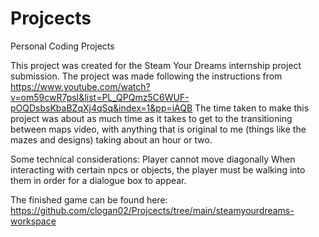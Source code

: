 # Projcects
Personal Coding Projects

This project was created for the Steam Your Dreams internship project submission. 
The project was made following the instructions from https://www.youtube.com/watch?v=om59cwR7psI&list=PL_QPQmz5C6WUF-pOQDsbsKbaBZqXj4qSq&index=1&pp=iAQB
The time taken to make this project was about as much time as it takes to get to the transitioning between maps video, with anything that is original to me (things like the mazes and designs)
taking about an hour or two.

Some technical considerations:
Player cannot move diagonally
When interacting with certain npcs or objects, the player must be walking into them in order for a dialogue box to appear.

The finished game can be found here:
https://github.com/clogan02/Projcects/tree/main/steamyourdreams-workspace
